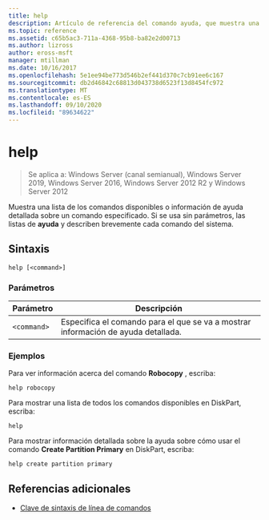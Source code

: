 ```yaml
---
title: help
description: Artículo de referencia del comando ayuda, que muestra una lista de los comandos disponibles o información de ayuda detallada sobre un comando especificado.
ms.topic: reference
ms.assetid: c65b5ac3-711a-4368-95b8-ba82e2d00713
ms.author: lizross
author: eross-msft
manager: mtillman
ms.date: 10/16/2017
ms.openlocfilehash: 5e1ee94be773d546b2ef441d370c7cb91ee6c167
ms.sourcegitcommit: db2d46842c68813d043738d6523f13d8454fc972
ms.translationtype: MT
ms.contentlocale: es-ES
ms.lasthandoff: 09/10/2020
ms.locfileid: "89634622"
---
```

# <a name="help"></a>help

> Se aplica a: Windows Server (canal semianual), Windows Server 2019, Windows Server 2016, Windows Server 2012 R2 y Windows Server 2012

Muestra una lista de los comandos disponibles o información de ayuda detallada sobre un comando especificado. Si se usa sin parámetros, las listas de **ayuda** y describen brevemente cada comando del sistema.

## <a name="syntax"></a>Sintaxis

```
help [<command>]
```

### <a name="parameters"></a>Parámetros

| Parámetro | Descripción |
| --------- | ----------- |
| `<command>` | Especifica el comando para el que se va a mostrar información de ayuda detallada. |

### <a name="examples"></a>Ejemplos

Para ver información acerca del comando **Robocopy** , escriba:

```
help robocopy
```

Para mostrar una lista de todos los comandos disponibles en DiskPart, escriba:

```
help
```

Para mostrar información detallada sobre la ayuda sobre cómo usar el comando **Create Partition Primary** en DiskPart, escriba:

```
help create partition primary
```

## <a name="additional-references"></a>Referencias adicionales

- [Clave de sintaxis de línea de comandos](command-line-syntax-key.md)

